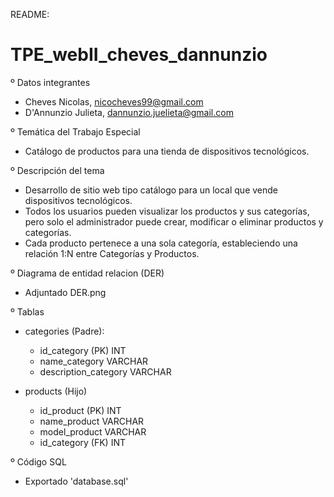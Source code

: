 README: 
# TPE_webII_cheves_dannunzio

º Datos integrantes

  - Cheves Nicolas, nicocheves99@gmail.com
  - D'Annunzio Julieta, dannunzio.juelieta@gmail.com

º Temática del Trabajo Especial 
- Catálogo de productos para una tienda de dispositivos tecnológicos.

º Descripción del tema
- Desarrollo de sitio web tipo catálogo para un local que vende dispositivos tecnológicos.
- Todos los usuarios pueden visualizar los productos y sus categorías, pero solo el administrador puede crear, modificar o eliminar productos y categorías.
- Cada producto pertenece a una sola categoría, estableciendo una relación 1:N entre Categorías y Productos.

º Diagrama de entidad relacion (DER)
  - Adjuntado DER.png
  
º Tablas
- categories (Padre):
    - id_category (PK)          INT
    - name_category             VARCHAR
    - description_category      VARCHAR
  
- products (Hijo)
    - id_product  (PK)           INT
    - name_product               VARCHAR
    - model_product              VARCHAR
    - id_category (FK)           INT

º Código SQL
  - Exportado 'database.sql'

